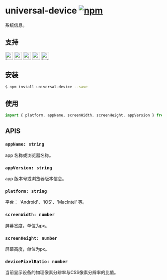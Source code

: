 # universal-device [![npm](https://img.shields.io/npm/v/universal-device.svg)](https://www.npmjs.com/package/universal-device)

系统信息。

## 支持
<img alt="browser" src="https://gw.alicdn.com/tfs/TB1uYFobGSs3KVjSZPiXXcsiVXa-200-200.svg" width="25px" height="25px" /> <img alt="weex" src="https://gw.alicdn.com/tfs/TB1jM0ebMaH3KVjSZFjXXcFWpXa-200-200.svg" width="25px" height="25px" /> <img alt="miniApp" src="https://gw.alicdn.com/tfs/TB1bBpmbRCw3KVjSZFuXXcAOpXa-200-200.svg" width="25px" height="25px" /> <img alt="wechatMiniprogram" src="https://img.alicdn.com/tfs/TB1slcYdxv1gK0jSZFFXXb0sXXa-200-200.svg" width="25px" height="25px"> <img alt="bytedanceMicroApp" src="https://gw.alicdn.com/tfs/TB1jFtVzO_1gK0jSZFqXXcpaXXa-200-200.svg" width="25px" height="25px">

## 安装
```bash
$ npm install universal-device --save
```

## 使用

```javascript
import { platform, appName, screenWidth, screenHeight, appVersion } from 'universal-device';
```

## APIS

### `appName: string`
app 名称或浏览器名称。

### `appVersion: string`
app 版本号或浏览器版本信息。

### `platform: string`
平台： 'Android'、'iOS'、'MacIntel' 等。

### `screenWidth: number`
屏幕宽度，单位为px。

### `screenHeight: number`
屏幕高度，单位为px。

### `devicePixelRatio: number`
当前显示设备的物理像素分辨率与CSS像素分辨率的比值。
